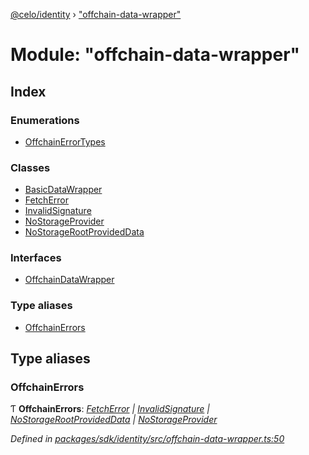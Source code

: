 [@celo/identity](../README.md) › ["offchain-data-wrapper"](_offchain_data_wrapper_.md)

# Module: "offchain-data-wrapper"

## Index

### Enumerations

* [OffchainErrorTypes](../enums/_offchain_data_wrapper_.offchainerrortypes.md)

### Classes

* [BasicDataWrapper](../classes/_offchain_data_wrapper_.basicdatawrapper.md)
* [FetchError](../classes/_offchain_data_wrapper_.fetcherror.md)
* [InvalidSignature](../classes/_offchain_data_wrapper_.invalidsignature.md)
* [NoStorageProvider](../classes/_offchain_data_wrapper_.nostorageprovider.md)
* [NoStorageRootProvidedData](../classes/_offchain_data_wrapper_.nostoragerootprovideddata.md)

### Interfaces

* [OffchainDataWrapper](../interfaces/_offchain_data_wrapper_.offchaindatawrapper.md)

### Type aliases

* [OffchainErrors](_offchain_data_wrapper_.md#offchainerrors)

## Type aliases

###  OffchainErrors

Ƭ **OffchainErrors**: *[FetchError](../classes/_offchain_data_wrapper_.fetcherror.md) | [InvalidSignature](../classes/_offchain_data_wrapper_.invalidsignature.md) | [NoStorageRootProvidedData](../classes/_offchain_data_wrapper_.nostoragerootprovideddata.md) | [NoStorageProvider](../classes/_offchain_data_wrapper_.nostorageprovider.md)*

*Defined in [packages/sdk/identity/src/offchain-data-wrapper.ts:50](https://github.com/celo-org/celo-monorepo/blob/master/packages/sdk/identity/src/offchain-data-wrapper.ts#L50)*
